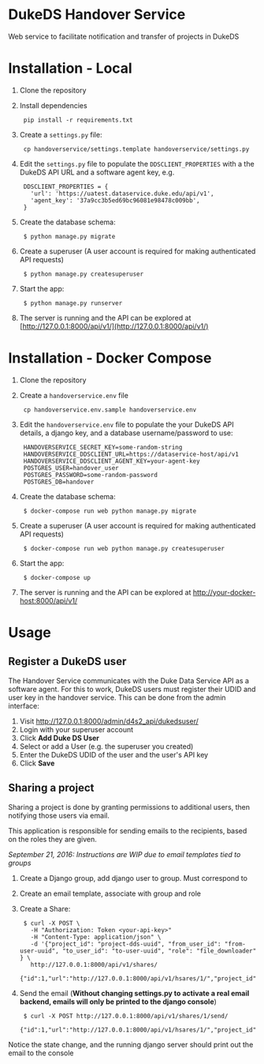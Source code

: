 DukeDS Handover Service
=======================

Web service to facilitate notification and transfer of projects in DukeDS

Installation - Local
====================

1. Clone the repository
2. Install dependencies

        pip install -r requirements.txt

3. Create a `settings.py` file:

        cp handoverservice/settings.template handoverservice/settings.py

4. Edit the `settings.py` file to populate the `DDSCLIENT_PROPERTIES` with a the DukeDS API URL and a software agent key, e.g.

        DDSCLIENT_PROPERTIES = {
          'url': 'https://uatest.dataservice.duke.edu/api/v1',
          'agent_key': '37a9cc3b5ed69bc96081e98478c009bb',
        }

5. Create the database schema:

        $ python manage.py migrate

6. Create a superuser (A user account is required for making authenticated API requests)

        $ python manage.py createsuperuser

6. Start the app:

        $ python manage.py runserver

7. The server is running and the API can be explored at [http://127.0.0.1:8000/api/v1/](http://127.0.0.1:8000/api/v1/)


Installation - Docker Compose
=============================

1. Clone the repository
2. Create a `handoverservice.env` file

        cp handoverservice.env.sample handoverservice.env

3. Edit the `handoverservice.env` file to populate the your DukeDS API details, a django key, and a database username/password to use:

        HANDOVERSERVICE_SECRET_KEY=some-random-string
        HANDOVERSERVICE_DDSCLIENT_URL=https://dataservice-host/api/v1
        HANDOVERSERVICE_DDSCLIENT_AGENT_KEY=your-agent-key
        POSTGRES_USER=handover_user
        POSTGRES_PASSWORD=some-random-password
        POSTGRES_DB=handover

4. Create the database schema:

        $ docker-compose run web python manage.py migrate

5. Create a superuser (A user account is required for making authenticated API requests)

        $ docker-compose run web python manage.py createsuperuser

6. Start the app:

        $ docker-compose up

7. The server is running and the API can be explored at  [http://your-docker-host:8000/api/v1/](http://your-docker-host:8000/api/v1/)


Usage
=====

## Register a DukeDS user

The Handover Service communicates with the Duke Data Service API as a software agent. For this to work, DukeDS users must register their UDID and user key in the handover service. This can be done from the admin interface:

1. Visit http://127.0.0.1:8000/admin/d4s2_api/dukedsuser/
2. Login with your superuser account
3. Click **Add Duke DS User**
  1. Select or add a User (e.g. the superuser you created)
  2. Enter the DukeDS UDID of the user and the user's API key
  3. Click **Save**

## Sharing a project

Sharing a project is done by granting permissions to additional users, then notifying those users via email.

This application is responsible for sending emails to the recipients, based on the roles they are given.

_September 21, 2016: Instructions are WIP due to email templates tied to groups_

1. Create a Django group, add django user to group. Must correspond to
2. Create an email template, associate with group and role
3. Create a Share:

        $ curl -X POST \
          -H "Authorization: Token <your-api-key>"
          -H "Content-Type: application/json" \
          -d '{"project_id": "project-dds-uuid", "from_user_id": "from-user-uuid", "to_user_id": "to-user-uuid", "role": "file_downloader" } \
          http://127.0.0.1:8000/api/v1/shares/
          {"id":1,"url":"http://127.0.0.1:8000/api/v1/hsares/1/","project_id":"xxxx","from_user_id":"xxxx","to_user_id":"xxxx","state":0}

2. Send the email (**Without changing settings.py to activate a real email backend, emails will only be printed to the django console**)

        $ curl -X POST http://127.0.0.1:8000/api/v1/shares/1/send/
            {"id":1,"url":"http://127.0.0.1:8000/api/v1/hsares/1/","project_id":"xxxx","from_user_id":"xxxx","to_user_id":"xxxx","state":1}

Notice the state change, and the running django server should print out the email to the console
